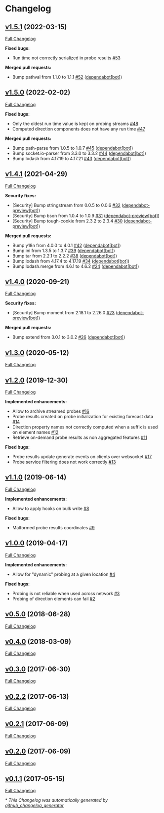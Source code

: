 # Changelog

## [v1.5.1](https://github.com/weacast/weacast-probe/tree/v1.5.1) (2022-03-15)

[Full Changelog](https://github.com/weacast/weacast-probe/compare/v1.5.0...v1.5.1)

**Fixed bugs:**

- Run time not correctly serialized in probe results [\#53](https://github.com/weacast/weacast-probe/issues/53)

**Merged pull requests:**

- Bump pathval from 1.1.0 to 1.1.1 [\#52](https://github.com/weacast/weacast-probe/pull/52) ([dependabot[bot]](https://github.com/apps/dependabot))

## [v1.5.0](https://github.com/weacast/weacast-probe/tree/v1.5.0) (2022-02-02)

[Full Changelog](https://github.com/weacast/weacast-probe/compare/v1.4.1...v1.5.0)

**Fixed bugs:**

- Only the oldest run time value is kept on probing streams [\#48](https://github.com/weacast/weacast-probe/issues/48)
- Computed direction components does not have any run time [\#47](https://github.com/weacast/weacast-probe/issues/47)

**Merged pull requests:**

- Bump path-parse from 1.0.5 to 1.0.7 [\#45](https://github.com/weacast/weacast-probe/pull/45) ([dependabot[bot]](https://github.com/apps/dependabot))
- Bump socket.io-parser from 3.3.0 to 3.3.2 [\#44](https://github.com/weacast/weacast-probe/pull/44) ([dependabot[bot]](https://github.com/apps/dependabot))
- Bump lodash from 4.17.19 to 4.17.21 [\#43](https://github.com/weacast/weacast-probe/pull/43) ([dependabot[bot]](https://github.com/apps/dependabot))

## [v1.4.1](https://github.com/weacast/weacast-probe/tree/v1.4.1) (2021-04-29)

[Full Changelog](https://github.com/weacast/weacast-probe/compare/v1.4.0...v1.4.1)

**Security fixes:**

- \[Security\] Bump stringstream from 0.0.5 to 0.0.6 [\#32](https://github.com/weacast/weacast-probe/pull/32) ([dependabot-preview[bot]](https://github.com/apps/dependabot-preview))
- \[Security\] Bump bson from 1.0.4 to 1.0.9 [\#31](https://github.com/weacast/weacast-probe/pull/31) ([dependabot-preview[bot]](https://github.com/apps/dependabot-preview))
- \[Security\] Bump tough-cookie from 2.3.2 to 2.3.4 [\#30](https://github.com/weacast/weacast-probe/pull/30) ([dependabot-preview[bot]](https://github.com/apps/dependabot-preview))

**Merged pull requests:**

- Bump y18n from 4.0.0 to 4.0.1 [\#42](https://github.com/weacast/weacast-probe/pull/42) ([dependabot[bot]](https://github.com/apps/dependabot))
- Bump ini from 1.3.5 to 1.3.7 [\#39](https://github.com/weacast/weacast-probe/pull/39) ([dependabot[bot]](https://github.com/apps/dependabot))
- Bump tar from 2.2.1 to 2.2.2 [\#38](https://github.com/weacast/weacast-probe/pull/38) ([dependabot[bot]](https://github.com/apps/dependabot))
- Bump lodash from 4.17.4 to 4.17.19 [\#34](https://github.com/weacast/weacast-probe/pull/34) ([dependabot[bot]](https://github.com/apps/dependabot))
- Bump lodash.merge from 4.6.1 to 4.6.2 [\#24](https://github.com/weacast/weacast-probe/pull/24) ([dependabot[bot]](https://github.com/apps/dependabot))

## [v1.4.0](https://github.com/weacast/weacast-probe/tree/v1.4.0) (2020-09-21)

[Full Changelog](https://github.com/weacast/weacast-probe/compare/v1.3.0...v1.4.0)

**Security fixes:**

- \[Security\] Bump moment from 2.18.1 to 2.26.0 [\#23](https://github.com/weacast/weacast-probe/pull/23) ([dependabot-preview[bot]](https://github.com/apps/dependabot-preview))

**Merged pull requests:**

- Bump extend from 3.0.1 to 3.0.2 [\#26](https://github.com/weacast/weacast-probe/pull/26) ([dependabot[bot]](https://github.com/apps/dependabot))

## [v1.3.0](https://github.com/weacast/weacast-probe/tree/v1.3.0) (2020-05-12)

[Full Changelog](https://github.com/weacast/weacast-probe/compare/v1.2.0...v1.3.0)

## [v1.2.0](https://github.com/weacast/weacast-probe/tree/v1.2.0) (2019-12-30)

[Full Changelog](https://github.com/weacast/weacast-probe/compare/v1.1.0...v1.2.0)

**Implemented enhancements:**

- Allow to archive streamed probes [\#16](https://github.com/weacast/weacast-probe/issues/16)
- Probe results created on probe initialization for existing forecast data [\#14](https://github.com/weacast/weacast-probe/issues/14)
- Direction property names not correctly computed when a suffix is used on element names [\#12](https://github.com/weacast/weacast-probe/issues/12)
- Retrieve on-demand probe results as non aggregated features [\#11](https://github.com/weacast/weacast-probe/issues/11)

**Fixed bugs:**

- Probe results update generate events on clients over websocket [\#17](https://github.com/weacast/weacast-probe/issues/17)
- Probe service filtering does not work correctly [\#13](https://github.com/weacast/weacast-probe/issues/13)

## [v1.1.0](https://github.com/weacast/weacast-probe/tree/v1.1.0) (2019-06-14)

[Full Changelog](https://github.com/weacast/weacast-probe/compare/v1.0.0...v1.1.0)

**Implemented enhancements:**

- Allow to apply hooks on bulk write [\#8](https://github.com/weacast/weacast-probe/issues/8)

**Fixed bugs:**

- Malformed probe results coordinates [\#9](https://github.com/weacast/weacast-probe/issues/9)

## [v1.0.0](https://github.com/weacast/weacast-probe/tree/v1.0.0) (2019-04-17)

[Full Changelog](https://github.com/weacast/weacast-probe/compare/v0.5.0...v1.0.0)

**Implemented enhancements:**

- Allow for "dynamic" probing at a given location [\#4](https://github.com/weacast/weacast-probe/issues/4)

**Fixed bugs:**

- Probing is not reliable when used across network [\#3](https://github.com/weacast/weacast-probe/issues/3)
- Probing of direction elements can fail [\#2](https://github.com/weacast/weacast-probe/issues/2)

## [v0.5.0](https://github.com/weacast/weacast-probe/tree/v0.5.0) (2018-06-28)

[Full Changelog](https://github.com/weacast/weacast-probe/compare/v0.4.0...v0.5.0)

## [v0.4.0](https://github.com/weacast/weacast-probe/tree/v0.4.0) (2018-03-09)

[Full Changelog](https://github.com/weacast/weacast-probe/compare/v0.3.0...v0.4.0)

## [v0.3.0](https://github.com/weacast/weacast-probe/tree/v0.3.0) (2017-06-30)

[Full Changelog](https://github.com/weacast/weacast-probe/compare/v0.2.2...v0.3.0)

## [v0.2.2](https://github.com/weacast/weacast-probe/tree/v0.2.2) (2017-06-13)

[Full Changelog](https://github.com/weacast/weacast-probe/compare/v0.2.1...v0.2.2)

## [v0.2.1](https://github.com/weacast/weacast-probe/tree/v0.2.1) (2017-06-09)

[Full Changelog](https://github.com/weacast/weacast-probe/compare/v0.2.0...v0.2.1)

## [v0.2.0](https://github.com/weacast/weacast-probe/tree/v0.2.0) (2017-06-09)

[Full Changelog](https://github.com/weacast/weacast-probe/compare/v0.1.1...v0.2.0)

## [v0.1.1](https://github.com/weacast/weacast-probe/tree/v0.1.1) (2017-05-15)

[Full Changelog](https://github.com/weacast/weacast-probe/compare/2d38a4fd2b6aa3efc3fdba2e13a646b4efb72569...v0.1.1)



\* *This Changelog was automatically generated by [github_changelog_generator](https://github.com/github-changelog-generator/github-changelog-generator)*
